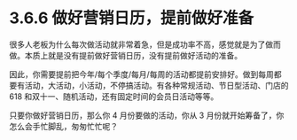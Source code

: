 # 3.6.6 做好营销日历，提前做好准备

很多人老板为什么每次做活动就非常着急，但是成功率不高，感觉就是为了做而做。本质上就是没有提前做好营销日历，没有提前做好活动的准备。

因此，你需要提前把今年/每个季度/每月/每周的活动都提前安排好。做到每周都要有活动，大活动，小活动，不停搞活动。有各种常规活动、节日型活动、门店的 618 和双十一、随机活动，还有固定时间的会员日活动等等。

只要你做好营销日历，那么你 4 月份要做的活动，你从 3 月份就开始筹备了，你怎么会手忙脚乱，匆匆忙忙呢？